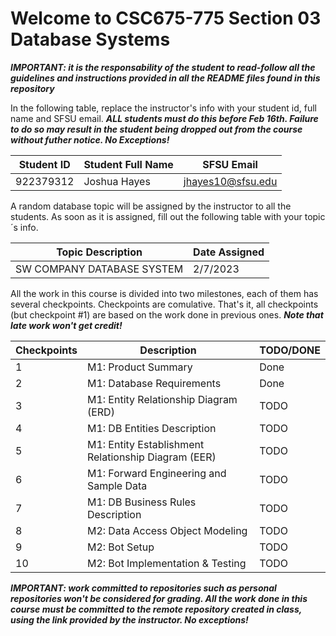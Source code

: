 # Welcome to CSC675-775 Section 03 Database Systems

***IMPORTANT: it is the responsability of the student to read-follow all the guidelines and instructions provided in all the README files found in this repository***

In the following table, replace the instructor's info with your student id, full name and SFSU email. ***ALL students must do this before Feb 16th. Failure to do so may result in the student being dropped out from the course without futher notice. No Exceptions!***


|        Student ID          |     Student Full Name      |        SFSU Email          |
| ---------------------------| ---------------------------| ---------------------------|
| 922379312                  | Joshua Hayes               | jhayes10@sfsu.edu          |


A random database topic will be assigned by the instructor to all the students. As soon as it is assigned, fill out the following table with your topic´s info.

|       Topic Description        |              Date Assigned                 |
| ------------------------------ | ------------------------------------------ |
| SW COMPANY DATABASE SYSTEM     | 2/7/2023                                   |


All the work in this course is divided into two milestones, each of them has several checkpoints. Checkpoints are comulative. That's it, all checkpoints 
(but checkpoint #1) are based on the work done in previous ones. ***Note that late work won't get credit!***


| Checkpoints |                      Description                      | TODO/DONE |
| ----------- | ----------------------------------------------------- |-----------|
|     1       | M1: Product Summary                                   | Done      |
|     2       | M1: Database Requirements                             | Done      |
|     3       | M1: Entity Relationship Diagram (ERD)                 | TODO      |
|     4       | M1: DB Entities Description                           | TODO      |
|     5       | M1: Entity Establishment Relationship Diagram  (EER)  | TODO      |
|     6       | M1: Forward Engineering and Sample Data               | TODO      |
|     7       | M1: DB Business Rules Description                     | TODO      |
|     8       | M2: Data Access Object Modeling                       | TODO      |
|     9       | M2: Bot Setup                                         | TODO      |
|     10      | M2: Bot Implementation & Testing                      | TODO      |



***IMPORTANT: work committed to repositories such as personal repositories won't be considered for grading. All the work done in this course must be committed to the remote repository created in class, using the link provided by the instructor. No exceptions!***




 


